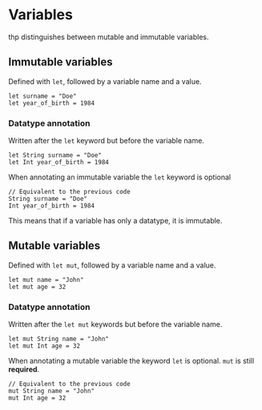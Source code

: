 # Variables

thp distinguishes between mutable and immutable variables.

## Immutable variables

Defined with `let`, followed by a variable name and a value.

```thp
let surname = "Doe"
let year_of_birth = 1984
```

### Datatype annotation

Written after the `let` keyword but before the variable name.

```thp
let String surname = "Doe"
let Int year_of_birth = 1984
```

When annotating an immutable variable the `let` keyword is optional

```thp
// Equivalent to the previous code
String surname = "Doe"
Int year_of_birth = 1984
```

This means that if a variable has only a datatype, it is immutable.



## Mutable variables

Defined with `let mut`, followed by a variable name and a value.

```thp
let mut name = "John"
let mut age = 32
```

### Datatype annotation

Written after the `let mut` keywords but before the variable name.

```thp
let mut String name = "John"
let mut Int age = 32
```

When annotating a mutable variable the keyword `let` is optional. `mut` is still **required**.

```thp
// Equivalent to the previous code
mut String name = "John"
mut Int age = 32
```




